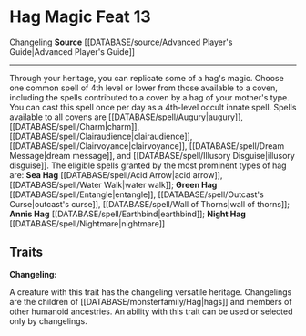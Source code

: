 ﻿---
feat: Hag Magic
id: '1334'
level: '13'
name: Hag Magic
rarity: Common
source: '[[DATABASE/source/Advanced Player''s Guide|Advanced Player''s Guide]]'
trait:
- '[[DATABASE/trait/Changeling|Changeling]]'
type: Feat

---
# Hag Magic <span class="item-type">Feat 13</span>

<span class="item-trait">Changeling</span>
**Source** [[DATABASE/source/Advanced Player's Guide|Advanced Player's Guide]]

---
Through your heritage, you can replicate some of a hag's magic. Choose one common spell of 4th level or lower from those available to a coven, including the spells contributed to a coven by a hag of your mother's type. You can cast this spell once per day as a 4th-level occult innate spell.
 Spells available to all covens are [[DATABASE/spell/Augury|augury]], [[DATABASE/spell/Charm|charm]], [[DATABASE/spell/Clairaudience|clairaudience]], [[DATABASE/spell/Clairvoyance|clairvoyance]], [[DATABASE/spell/Dream Message|dream message]], and [[DATABASE/spell/Illusory Disguise|illusory disguise]]. The eligible spells granted by the most prominent types of hag are: **Sea Hag** [[DATABASE/spell/Acid Arrow|acid arrow]], [[DATABASE/spell/Water Walk|water walk]]; **Green Hag** [[DATABASE/spell/Entangle|entangle]], [[DATABASE/spell/Outcast's Curse|outcast's curse]], [[DATABASE/spell/Wall of Thorns|wall of thorns]]; **Annis Hag** [[DATABASE/spell/Earthbind|earthbind]]; **Night Hag** [[DATABASE/spell/Nightmare|nightmare]]

## Traits

**Changeling:**

A creature with this trait has the changeling versatile heritage. Changelings are the children of [[DATABASE/monsterfamily/Hag|hags]] and members of other humanoid ancestries. An ability with this trait can be used or selected only by changelings.